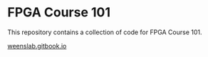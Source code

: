 # FPGA Course 101

This repository contains a collection of code for FPGA Course 101.

[weenslab.gitbook.io](https://weenslab.gitbook.io/pages)
